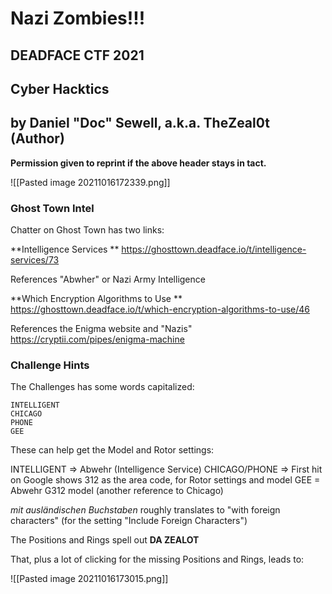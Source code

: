 # Nazi Zombies!!!

## DEADFACE CTF 2021
## Cyber Hacktics
## by Daniel "Doc" Sewell, a.k.a. TheZeal0t (Author)

**Permission given to reprint if the above header stays in tact.**

![[Pasted image 20211016172339.png]]

### Ghost Town Intel

Chatter on Ghost Town has two links:

**Intelligence Services **
https://ghosttown.deadface.io/t/intelligence-services/73

References "Abwher" or Nazi Army Intelligence

**Which Encryption Algorithms to Use **
https://ghosttown.deadface.io/t/which-encryption-algorithms-to-use/46

References the Enigma website and "Nazis"
https://cryptii.com/pipes/enigma-machine

### Challenge Hints

The Challenges has some words capitalized:

	INTELLIGENT
	CHICAGO
	PHONE
	GEE

These can help get the Model and Rotor settings:

INTELLIGENT => Abwehr (Intelligence Service)
CHICAGO/PHONE => First hit on Google shows 312 as the area code, for Rotor settings and model
GEE = Abwehr G312 model (another reference to Chicago)

*mit ausländischen Buchstaben* roughly translates to "with foreign characters" (for the setting "Include Foreign Characters")

The Positions and Rings spell out **DA ZEALOT**

That, plus a lot of clicking for the missing Positions and Rings, leads to:

![[Pasted image 20211016173015.png]]



